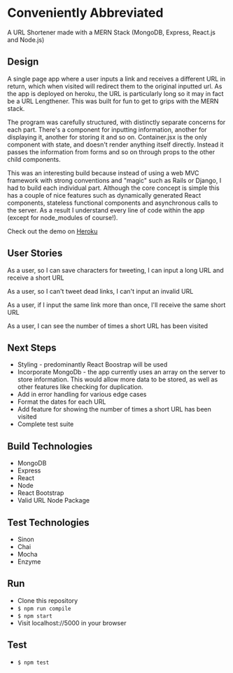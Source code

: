 # Conveniently Abbreviated
A URL Shortener made with a MERN Stack (MongoDB, Express, React.js and Node.js)

## Design
A single page app where a user inputs a link and receives a different URL in return, which when visited will redirect them to the original inputted url. As the app is deployed on heroku, the URL is particularly long so it may in fact be a URL Lengthener. This was built for fun to get to grips with the MERN stack.

The program was carefully structured, with distinctly separate concerns for each part. There's a component for inputting information, another for displaying it, another for storing it and so on.
Container.jsx is the only component with state, and doesn't render anything itself directly. Instead it passes the information from forms and so on through props to the other child components.

This was an interesting build because instead of using a web MVC framework with strong conventions and "magic" such as Rails or Django, I had to build each individual part. Although the core concept is simple this has a couple of nice features such as dynamically generated React components, stateless functional components and asynchronous calls to the server.
As a result I understand every line of code within the app (except for node_modules of course!).

Check out the demo on [Heroku](https://conveniently-abbreviated.herokuapp.com/)

## User Stories
As a user, so I can save characters for tweeting, I can input a long URL and receive a short URL

As a user, so I can't tweet dead links, I can't input an invalid URL

As a user, if I input the same link more than once, I'll receive the same short URL

As a user, I can see the number of times a short URL has been visited

## Next Steps
- Styling - predominantly React Boostrap will be used
- Incorporate MongoDb - the app currently uses an array on the server to store information. This would allow more data to be stored, as well as other features like checking for duplication.
- Add in error handling for various edge cases
- Format the dates for each URL
- Add feature for showing the number of times a short URL has been visited
- Complete test suite

## Build Technologies
- MongoDB
- Express
- React
- Node
- React Bootstrap
- Valid URL Node Package

## Test Technologies
- Sinon
- Chai
- Mocha
- Enzyme

## Run
- Clone this repository
- `$ npm run compile`
- `$ npm start`
- Visit localhost://5000 in your browser

## Test
- `$ npm test`
